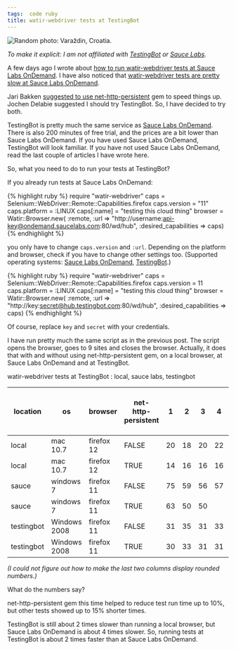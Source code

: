 ```yaml
---
tags:  code ruby
title: watir-webdriver tests at TestingBot
---
```

<p><img src="/assets/throne-300x300.jpg" alt="Random photo: Varaždin, Croatia." title="Random photo: Varaždin, Croatia."  /></p>
<p><em>To make it explicit: I am not affiliated with <a href="http://testingbot.com/">TestingBot</a> or <a href="http://saucelabs.com/">Sauce Labs</a>.</em></p>
<p>A few days ago I wrote about <a href="/watir-webdriver-and-sauce-labs-ondemand/">how to run watir-webdriver tests at Sauce Labs OnDemand</a>. I have also noticed that <a href="watir-webdriver-tests-are-pretty-slow-at-sauce-labs-ondemand/">watir-webdriver tests are pretty slow at Sauce Labs OnDemand</a>.</p>
<p>Jari Bakken <a href="https://twitter.com/jarib/status/206495033979961344">suggested to use net-http-persistent</a> gem to speed things up. Jochen Delabie suggested I should try TestingBot. So, I have decided to try both.</p>
<p>TestingBot is pretty much the same service as <a href="http://saucelabs.com/ondemand">Sauce Labs OnDemand</a>. There is also 200 minutes of free trial, and the prices are a bit lower than Sauce Labs OnDemand. If you have used Sauce Labs OnDemand, TestingBot will look familiar. If you have not used Sauce Labs OnDemand, read the last couple of articles I have wrote here.</p>
<p>So, what you need to do to run your tests at TestingBot?</p>
<p>If you already run tests at Sauce Labs OnDemand:</p>

{% highlight ruby %}
require "watir-webdriver"
caps = Selenium::WebDriver::Remote::Capabilities.firefox
caps.version = "11"
caps.platform = :LINUX
caps[:name] = "testing this cloud thing"
browser = Watir::Browser.new(
  :remote,
  :url => "http://username:api-key@ondemand.saucelabs.com:80/wd/hub",
  :desired_capabilities => caps)
{% endhighlight %}

<p>you only have to change <code>caps.version</code> and <code>:url</code>. Depending on the platform and browser, check if you have to change other settings too. (Supported operating systems: <a href="https://saucelabs.com/docs/ondemand/browsers/env/ruby/se2/mac">Sauce Labs OnDemand</a>, <a href="http://testingbot.com/support/getting-started/browsers.html">TestingBot</a>.)</p>

{% highlight ruby %}
require "watir-webdriver"
caps = Selenium::WebDriver::Remote::Capabilities.firefox
caps.version = 11
caps.platform = :LINUX
caps[:name] = "testing this cloud thing"
browser = Watir::Browser.new(
  :remote,
  :url => "http://key:secret@hub.testingbot.com:80/wd/hub",
  :desired_capabilities => caps)
{% endhighlight %}

<p>Of course, replace <code>key</code> and <code>secret</code> with your credentials.</p>
<p>I have run pretty much the same script as in the previous post. The script opens the browser, goes to 9 sites and closes the browser. Actually, it does that with and without using net-http-persistent gem, on a local browser, at Sauce Labs OnDemand and at TestingBot.</p>

watir-webdriver tests at TestingBot : local, sauce labs, testingbot

|location  |os          |browser   |net- http- persistent|1  |2  |3  |4  |5  |6  |7  |8  |9  |10 |average|median|deviation|min|max|average net-http-persistent improvement (%)|slower than local (times)|
|----------|------------|----------|---------------------|---|---|---|---|---|---|---|---|---|---|-------|------|---------|---|---|-------------------------------------------|-------------------------|
|local     |mac 10.7    |firefox 12|FALSE                |20 |18 |20 |22 |18 |15 |16 |17 |17 |16 |18     |18    |2        |15 |22 |                                           |                         |
|local     |mac 10.7    |firefox 12|TRUE                 |14 |16 |16 |16 |21 |15 |18 |16 |15 |15 |16     |16    |1        |14 |21 |9                                          |                         |
|sauce     |windows 7   |firefox 11|FALSE                |75 |59 |56 |57 |65 |56 |96 |62 |64 |   |66     |62    |9        |56 |96 |                                           |3.7                      |
|sauce     |windows 7   |firefox 11|TRUE                 |63 |50 |50 |   |84 |60 |54 |50 |82 |51 |60     |54    |11       |50 |84 |8                                          |3.7                      |
|testingbot|Windows 2008|firefox 11|FALSE                |31 |35 |31 |33 |30 |33 |31 |32 |31 |33 |32     |32    |1        |30 |35 |                                           |1.8                      |
|testingbot|Windows 2008|firefox 11|TRUE                 |30 |33 |31 |31 |30 |30 |30 |31 |31 |31 |31     |31    |1        |30 |33 |4                                          |1.9                      |

<p><em>(I could not figure out how to make the last two columns display rounded numbers.)</em></p>
<p>What do the numbers say?</p>
<p>net-http-persistent gem this time helped to reduce test run time up to 10%, but other tests showed up to 15% shorter times.</p>
<p>TestingBot is still about 2 times slower than running a local browser, but Sauce Labs OnDemand is about 4 times slower. So, running tests at TestingBot is about 2 times faster than at Sauce Labs OnDemand.</p>
